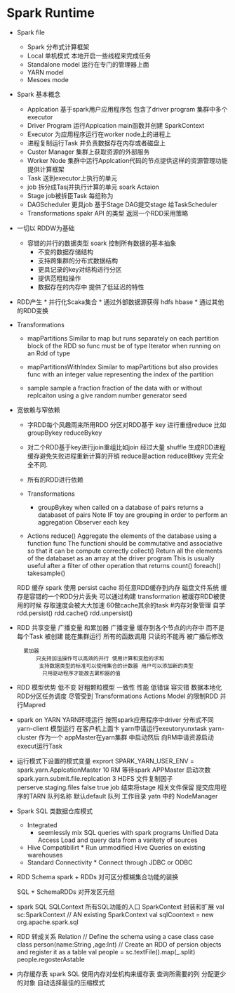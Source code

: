 # Spark Runtime

* Spark file 
	* Spark 分布式计算框架
	* Local  单机模式 本地开启一些线程来完成任务
	* Standalone model 运行在专门的管理器上面
	* YARN model
	* Mesoes mode

* Spark 基本概念
	* Applcation 基于spark用户应用程序包 	包含了driver program 集群中多个executor
	* Driver Program 运行Applcation main函数并创建
		SparkContext 
	* Executor 为应用程序运行在worker node上的进程上
	* 进程复制运行Task 并负责数据存在内存或者磁盘上
	* Custer Manager 集群上获取资源的外部服务
	* Worker Node 集群中运行Applcation代码的节点提供这样的资源管理功能 提供计算框架
	* Task 送到executor上执行的单元
	* job 拆分成Tasj并执行计算的单元 soark Actaion
	* Stage job被拆臣Task 每组称为
	* DAGScheduler 更具job 基于Stage DAG提交stage 给TaskScheduler
	* Transformations spakr API 的类型 返回一个RDD采用策略

* 一切以 RDDW为基础
	* 容错的并行的数据类型 soark 控制所有数据的基本抽象
		* 不变的数据存储结构
		* 支持跨集群的分布式数据结构
		* 更具记录的key对结构进行分区
		* 提供范粗粒操作
		* 数据存在的内存中 提供了低延迟的特性

* RDD产生
		* 并行化Scaka集合
		* 通过外部数据源获得 hdfs hbase
		* 通过其他的RDD变换

* Transformations
	* mapPartitions Similar to map but runs separately on  each partition block of the  RDD so  func must be of type Iterator when running on an Rdd of type 

	 * mapPartitionsWithIndex Similar to  mapPartitions but  also provides func with an integer value representing the index of the partition

	 * sample sample a fraction fraction of the data with or without  replcaiton using a give random number generator seed 

* 宽依赖与窄依赖
	* 字RDD每个风趣雨来所用RDD 分区对RDD基于
		key 进行重组reduce 比如 groupBykey reduceBykey
	* 对二个RDD基于key进行join重组比如join 经过大量
		shuffle 生成RDD进程缓存避免失败进程重新计算的开销
			reduce是action reduceBtkey 完完全全不同.

	 * 所有的RDD进行依赖

	*  Transformations 
		* groupBykey when called on a  database of pairs returns a databaset of pairs Note IF toy  are grouping in order to perform an aggregation Observer each key

	*  Actions 
	 	reduce() Aggregate the elements of the database using 
	 		a function func The functioni should be commutative and 
	 		  associative so that it can be compute correctly 
	 	collect() Return all the elements of the databaset as  an 
	 		array at the driver program This is usually useful after 
	 			a filter of other operation that returns 
	 	count()  foreach() takesample()
	
	RDD 缓存
		spark 使用 persist cache 将任意RDD缓存到内存 磁盘文件系统
		 缓存是容错的一个RDD分片丢失 可以通过构建 transformation
		 被缓存RDD被使用的时候 存取速度会被大大加速 60做cache其余的task
	#内存对象管理 自学
		rdd.persist() rdd.cache() rdd.unpersist()

* RDD 共享变量 广播变量 和累加器
		广播变量
			缓存到各个节点的内存中 而不是每个Task
			被创建 能在集群运行 所有的函数调用
			只读的不能再 被广播后修改

		累加器
			只支持加法操作可以高效的并行 使用计算和变脸的求和
			 支持数据类型的标准可以使用集合的计数器 用户可以添加新的类型
			  只用驱动程序才能故去累积器的值
* RDD 模型优势
		低不变 好粗颗粒模型 一致性 性能
		低错误 容灾错
		数据本地化 RDD分区任务调度
		尽管受到 Transformations Actions Model 的限制RDD 并行Mapred

* spark on YARN
	YARN环境运行 按照spark应用程序中driver 分布式不同
	   yarn-client 模型运行 在客户机上面卞 yarn申请运行exeutoryunxtask
	   yarn-cluster 作为一个 appMaster在yarn集群 中启动然后
	   	向RM申请资源启动execut运行Task
* 运行模式下设置的模式变量
	exprort SPARK_YARN_USER_ENV =
	spark.yarn.ApplcationMaster 10 RM 等待spark APPMaster 启动次数
	spark.yarn.submit.file.replcation 3 HDFS 文件复制因子
	perserve.staging.files false  true job 结束将stage 相关文件保留
	提交应用程序的TARN 队列名称 默认default 队列
	工作目录 yatn 中的 NodeManager

* Spark SQL 类数据仓库模式
	* Integrated 
	  * seemlessly mix SQL queries with spark programs 
	  	Unified Data Access 
	  		Load and query data from a varitety of sources 
	 * Hive Compatibilirt 
	 		* Run ummodified Hive Queries on existing warehouses 
	 * Standard Connectivity 
	 		* Connect through JDBC or ODBC

* RDD Schema 
	spark + RDDs 对可区分模糊集合功能的装换

	SQL + SchemaRDDs 对开发区元组 

* spark SQL
	SQLContext 
		所有SQL功能的人口
		SparkContext 封装和扩展
		val sc:SparkContext // AN existing SparkContext
		val sqlCoontext = new org.apache.spark.sql

* RDD 转成关系 Relation
	// Define the schema using a case class
	case class person(name:String ,age:Int)
	// Create an RDD of persion objects and register it as a table 
	val people = sc.textFile().map(_.split)
	people.regosterAstable

* 内存缓存表
	spark SQL 使用内存对垒机构来缓存表
		查询所需要的列
		分配更少的对象
		自动选择最佳的压缩模式
